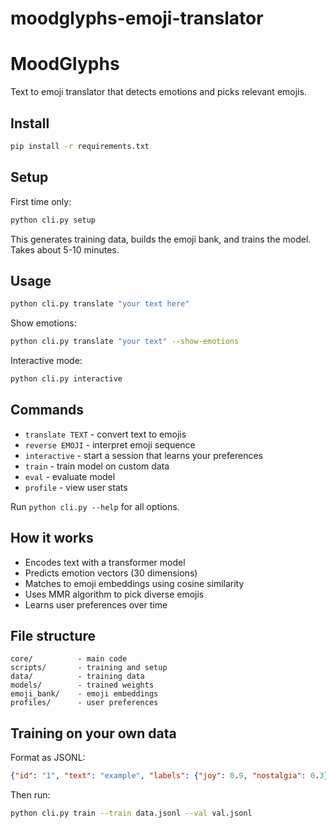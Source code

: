 ﻿# moodglyphs-emoji-translator
# MoodGlyphs

Text to emoji translator that detects emotions and picks relevant emojis.

## Install

```bash
pip install -r requirements.txt
```

## Setup

First time only:

```bash
python cli.py setup
```

This generates training data, builds the emoji bank, and trains the model. Takes about 5-10 minutes.

## Usage

```bash
python cli.py translate "your text here"
```

Show emotions:
```bash
python cli.py translate "your text" --show-emotions
```

Interactive mode:
```bash
python cli.py interactive
```

## Commands

- `translate TEXT` - convert text to emojis
- `reverse EMOJI` - interpret emoji sequence
- `interactive` - start a session that learns your preferences
- `train` - train model on custom data
- `eval` - evaluate model
- `profile` - view user stats

Run `python cli.py --help` for all options.

## How it works

- Encodes text with a transformer model
- Predicts emotion vectors (30 dimensions)
- Matches to emoji embeddings using cosine similarity
- Uses MMR algorithm to pick diverse emojis
- Learns user preferences over time

## File structure

```
core/          - main code
scripts/       - training and setup
data/          - training data
models/        - trained weights
emoji_bank/    - emoji embeddings
profiles/      - user preferences
```

## Training on your own data

Format as JSONL:
```json
{"id": "1", "text": "example", "labels": {"joy": 0.9, "nostalgia": 0.3}}
```

Then run:
```bash
python cli.py train --train data.jsonl --val val.jsonl
```
